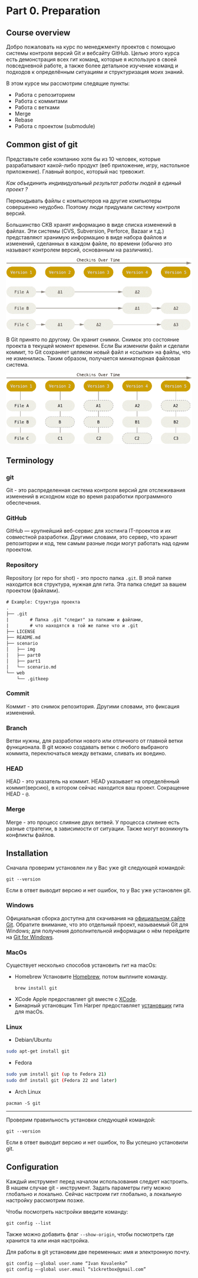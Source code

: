 # Part 0. Preparation
## Course overview
Добро пожаловать на курс по менеджменту проектов с помощью системы контроля версий Git и вебсайту GitHub. Целью этого курса есть демонстрация всех гит команд, которые я использую в своей повседневной работе, а также более детальное изучение команд и подходов к определённым ситуациям и структуризация моих знаний.

В этом курсе мы рассмотрим следящие пункты: 
 - Работа с репозиторием
 - Работа с коммитами
 - Работа с ветками
 - Merge
 - Rebase
 - Работа с проектом (submodule)

## Common gist of git
Представьте себе компанию хотя бы из 10 человек, которые разрабатывают какой-либо продукт (веб приложение, игру, настольное приложение). Главный вопрос, который нас тревожит.

*Как объединить индивидуальный результат работы людей в единый проект ?*

Перекидывать файлы с компьютеров на другие компьютеры совершенно неудобно. Поэтому люди придумали систему контроля версий.

Большинство СКВ хранят информацию в виде списка изменений в файлах. Эти системы (CVS, Subversion, Perforce, Bazaar и т.д.) представляют хранимую информацию в виде набора файлов и изменений, сделанных в каждом файле, по времени (обычно это называют контролем версий, основанным на различиях).

![Delta-based VCS image](img/1.png "Delta-based VCS")

В Git принято по другому. Он хранит снимки. Снимок это состояние проекта в текущей момент времени. Если Вы изменили файл и сделали коммит, то Git сохраняет целяком новый файл и «ссылки» на файлы, что не изменились. Таким образом, получается миниатюрная файловая система. 

![Stream of snapshots image](img/2.png "Stream of snapshots")

## Terminology

### git
Git - это распределенная система контроля версий для отслеживания изменений в исходном коде во время разработки программного обеспечения.
### GitHub
GitHub — крупнейший веб-сервис для хостинга IT-проектов и их совместной разработки. Другими словами, это сервер, что хранит репозитории и код, тем самым разные люди могут работать над одним проектом.
### Repository
Repository (or repo for shot) - это просто папка `.git`. В этой папке находится вся структура, нужная для гита. Эта папка следит за вашем проектом (файлами). 

```
# Example: Структура проекта
.
├── .git
|        # Папка .git "следит" за папками и файлами,
|        # что находятся в той же папке что и .git
├── LICENSE
├── README.md
├── scenario
│   ├── img
│   ├── part0
│   ├── part1
│   └── scenario.md
└── web
    └── .gitkeep    
```

### Commit
Коммит - это снимок репозитория. Другими словами, это фиксация изменений.

### Branch
Ветви нужны, для разработки нового или отличного от главной ветки функционала. В git можно создавать ветки с любого выбраного коммита, переключаться между ветками, сливать их воедино.

### HEAD
HEAD - это указатель на коммит. HEAD указывает на определённый коммит(версию), в котором сейчас находится ваш проект. Сокращение HEAD - `@`.

### Merge
Merge - это процесс слияние двух ветвей. У процесса слияние есть разные стратегии, в зависимости от ситуации. Также могут возникнуть конфликты файлов.

## Installation
Сначала проверим установлен ли у Вас уже git следующей командой:
```
git --version
```
Если в ответ выводит версию и нет ошибок, то у Вас уже установлен git.

### Windows

Официальная сборка доступна для скачивания на [официальном сайте Git](http://git-scm.com/download/win). Обратите внимание, что это отдельный проект, называемый Git для Windows; для получения дополнительной информации о нём перейдите на [Git for Windows](https://gitforwindows.org).

### MacOs
Существует несколько способов установить гит на macOs:
 - Homebrew
   Установите [Homebrew](https://brew.sh/), потом выплните команду.
   ```
   brew install git
   ```
 - XCode
   Apple предоставляет git вместе с [XCode](https://developer.apple.com/xcode/).
 - Бинарный установщик
   Tim Harper предоставляет [установщик](https://sourceforge.net/projects/git-osx-installer/) гита для macOs. 

### Linux

 - Debian/Ubuntu
 
```bash
sudo apt-get install git
```

 - Fedora
```bash
sudo yum install git (up to Fedora 21)
sudo dnf install git (Fedora 22 and later)
```

 - Arch Linux
```
pacman -S git
```

-----------------
Проверим правильность установки следующей командой:
```
git --version
```
Если в ответ выводит версию и нет ошибок, то Вы успешно установили git.

## Configuration
Каждый инструмент перед началом использования следует настроить. В нашем случае git - инструмент. Задать параметры гиту можно глобально и локально. Сейчас настроим гит глобально, а локальную настройку рассмотрим позже.

Чтобы посмотреть настройки введите команду:
```
git config --list
```
Также можно добавить флаг `--show-origin`, чтобы посмотреть где хранится та или иная настройка.

Для работы в git установим две переменных: имя и электронную почту.

```
git config –-global user.name “Ivan Kovalenko”
git config –-global user.email “s1ckretbox@gmail.com” 
```
